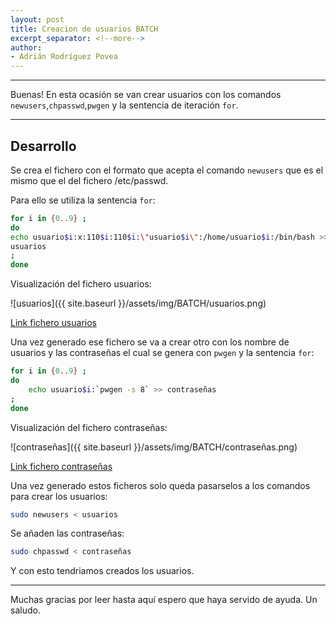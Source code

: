 ```yaml
---
layout: post
title: Creacion de usuarios BATCH
excerpt_separator: <!--more-->
author:
- Adrián Rodríguez Povea
---
```


***

Buenas! En esta ocasión se van crear usuarios con los comandos `newusers`,`chpasswd`,`pwgen` y la sentencia de iteración `for`.

***

<!--more-->

## Desarrollo

Se crea el fichero con el formato que acepta el comando `newusers` que es el mismo que el del fichero /etc/passwd.    

Para ello se utiliza la sentencia `for`:    

```bash
for i in {0..9} ;
do
echo usuario$i:x:110$i:110$i:\"usuario$i\":/home/usuario$i:/bin/bash >>
usuarios
;
done
```

Visualización del fichero usuarios:    

![usuarios]({{ site.baseurl }}/assets/img/BATCH/usuarios.png)    

[Link fichero usuarios](https://github.com/arpovea/arpovea.github.io/blob/master/assets/img/BATCH/usuarios)    

Una vez generado ese fichero se va a crear otro con los nombre de usuarios y las contraseñas el cual se genera con `pwgen` y la sentencia `for`:    

```bash
for i in {0..9} ;
do
	echo usuario$i:`pwgen -s 8` >> contraseñas
;
done
```
Visualización del fichero contraseñas:    

![contraseñas]({{ site.baseurl }}/assets/img/BATCH/contraseñas.png)    

[Link fichero contraseñas](https://github.com/arpovea/arpovea.github.io/blob/master/assets/img/BATCH/contraseñas)

Una vez generado estos ficheros solo queda pasarselos a los comandos para crear los usuarios:

```bash
sudo newusers < usuarios
```

Se añaden las contraseñas:    

```bash
sudo chpasswd < contraseñas
```
Y con esto tendriamos creados los usuarios.    

***

Muchas gracias por leer hasta aquí espero que haya servido de ayuda. Un saludo.    